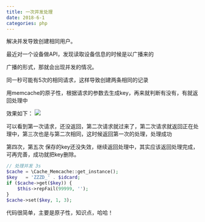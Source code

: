 ```yaml
---
title: 一次并发处理
date: 2018-6-1
categories: php
---
```


解决并发导致创建相同用户。
<!-- more -->

最近对一个设备做API，发现读取设备信息的时候是以广播来的

广播的形式，那就会出现并发的情况。

同一秒可能有5次的相同请求，这样导致创建两条相同的记录

用memcache的原子性，根据请求的参数去生成key，再来就判断有没有，有就返回处理中

效果如下：
![](/php/concurrent.png)

可以看到第一次请求，还没返回，第二次请求就过来了，第二次请求就返回正在处理中，第三次也是与第二次相同，这时候返回第一次的处理，处理成功

第四次，第五次 保存的key还没失效，继续返回处理中，其实应该返回处理完成，可再完善，成功就把key删除。

```php
// 处理并发 3s
$cache = \Cache_Memcache::get_instance();
$key   = 'ZZZD_' . $idcard;
if ($cache->get($key)) {
    $this->repFail(99999, '');
}
$cache->set($key, 1, 3);
```

代码很简单，主要是原子性，知识点，哈哈！